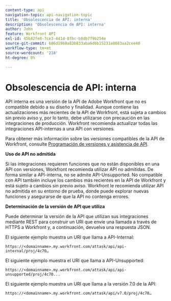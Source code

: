 ```yaml
---
content-type: api
navigation-topic: api-navigation-topic
title: 'Obsolescencia de API: interna'
description: 'Obsolescencia de API: interna'
author: John
feature: Workfront API
exl-id: 45b42fe8-7ce3-441d-8fbc-b8db7f9b254e
source-git-commit: 606d19b8a83b833aba6d6b15231a8683aa2cee40
workflow-type: tm+mt
source-wordcount: '218'
ht-degree: 0%

---
```


# Obsolescencia de API: interna

API interna es una versión de la API de Adobe Workfront que no es compatible debido a su diseño y finalidad. Aunque contiene las actualizaciones más recientes de la API de Workfront, está sujeta a cambios sin previo aviso y, por lo tanto, debe utilizarse con precaución en las integraciones de producción. Workfront recomienda actualizar todas las integraciones API-internas a una API con versiones.

Para obtener más información sobre las versiones compatibles de la API de Workfront, consulte [Programación de versiones y asistencia de API](../../wf-api/api/api-version-support-schedule.md).

**Uso de API no admitida**

Si las integraciones requieren funciones que no están disponibles en una API con versiones, Workfront recomienda utilizar API no admitidas. De forma similar a API-interna, no se admite API-Unsupported. No compatible con API también incluye los cambios más recientes en la API de Workfront y está sujeto a cambios sin previo aviso. Workfront le recomienda utilizar API no admitida en su entorno de prueba, donde puede explorar nuevas funciones y asegurarse de que la API no contenga errores.

**Determinación de la versión de API que utiliza**

Puede determinar la versión de la API que utilizan sus integraciones mediante REST para construir un URI que envíe una llamada a través de HTTPS a Workfront y, a continuación, devuelva una respuesta JSON.

El siguiente ejemplo muestra un URI que llama a API-Internal:

```
https://<domainname>.my.workfront.com/attask/api/api-internal/proj/4c70…
```

El siguiente ejemplo muestra el URI que llama a API-Unsupported:

```
https://<domainname>.my.workfront.com/attask/api/api-unsupported/proj/4c70...
```

El siguiente ejemplo muestra un URI que llama a la versión 7.0 de la API:

```
https://<domainname>.my.workfront.com/attask/api/v7.0/proj/4c70…
```
